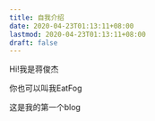 ```yaml
---
title: 自我介绍
date: 2020-04-23T01:13:11+08:00
lastmod: 2020-04-23T01:13:11+08:00
draft: false
---
```


Hi!我是蒋俊杰

你也可以叫我EatFog

这是我的第一个blog
